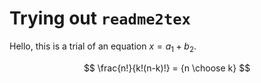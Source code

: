 # Trying out `readme2tex`

Hello, this is a trial of an equation $x = a_1 + b_2$.

$$
\frac{n!}{k!(n-k)!} = {n \choose k}
$$
